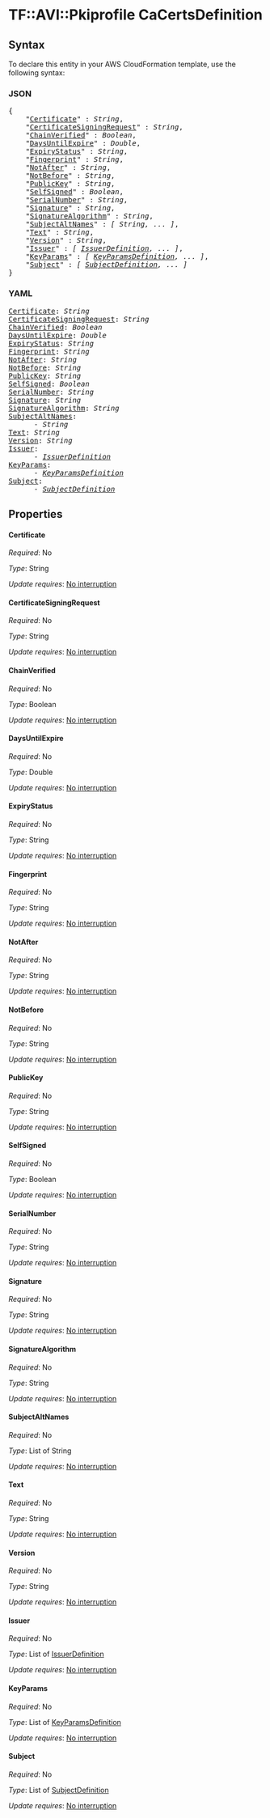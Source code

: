 # TF::AVI::Pkiprofile CaCertsDefinition

## Syntax

To declare this entity in your AWS CloudFormation template, use the following syntax:

### JSON

<pre>
{
    "<a href="#certificate" title="Certificate">Certificate</a>" : <i>String</i>,
    "<a href="#certificatesigningrequest" title="CertificateSigningRequest">CertificateSigningRequest</a>" : <i>String</i>,
    "<a href="#chainverified" title="ChainVerified">ChainVerified</a>" : <i>Boolean</i>,
    "<a href="#daysuntilexpire" title="DaysUntilExpire">DaysUntilExpire</a>" : <i>Double</i>,
    "<a href="#expirystatus" title="ExpiryStatus">ExpiryStatus</a>" : <i>String</i>,
    "<a href="#fingerprint" title="Fingerprint">Fingerprint</a>" : <i>String</i>,
    "<a href="#notafter" title="NotAfter">NotAfter</a>" : <i>String</i>,
    "<a href="#notbefore" title="NotBefore">NotBefore</a>" : <i>String</i>,
    "<a href="#publickey" title="PublicKey">PublicKey</a>" : <i>String</i>,
    "<a href="#selfsigned" title="SelfSigned">SelfSigned</a>" : <i>Boolean</i>,
    "<a href="#serialnumber" title="SerialNumber">SerialNumber</a>" : <i>String</i>,
    "<a href="#signature" title="Signature">Signature</a>" : <i>String</i>,
    "<a href="#signaturealgorithm" title="SignatureAlgorithm">SignatureAlgorithm</a>" : <i>String</i>,
    "<a href="#subjectaltnames" title="SubjectAltNames">SubjectAltNames</a>" : <i>[ String, ... ]</i>,
    "<a href="#text" title="Text">Text</a>" : <i>String</i>,
    "<a href="#version" title="Version">Version</a>" : <i>String</i>,
    "<a href="#issuer" title="Issuer">Issuer</a>" : <i>[ <a href="issuerdefinition.md">IssuerDefinition</a>, ... ]</i>,
    "<a href="#keyparams" title="KeyParams">KeyParams</a>" : <i>[ <a href="keyparamsdefinition.md">KeyParamsDefinition</a>, ... ]</i>,
    "<a href="#subject" title="Subject">Subject</a>" : <i>[ <a href="subjectdefinition.md">SubjectDefinition</a>, ... ]</i>
}
</pre>

### YAML

<pre>
<a href="#certificate" title="Certificate">Certificate</a>: <i>String</i>
<a href="#certificatesigningrequest" title="CertificateSigningRequest">CertificateSigningRequest</a>: <i>String</i>
<a href="#chainverified" title="ChainVerified">ChainVerified</a>: <i>Boolean</i>
<a href="#daysuntilexpire" title="DaysUntilExpire">DaysUntilExpire</a>: <i>Double</i>
<a href="#expirystatus" title="ExpiryStatus">ExpiryStatus</a>: <i>String</i>
<a href="#fingerprint" title="Fingerprint">Fingerprint</a>: <i>String</i>
<a href="#notafter" title="NotAfter">NotAfter</a>: <i>String</i>
<a href="#notbefore" title="NotBefore">NotBefore</a>: <i>String</i>
<a href="#publickey" title="PublicKey">PublicKey</a>: <i>String</i>
<a href="#selfsigned" title="SelfSigned">SelfSigned</a>: <i>Boolean</i>
<a href="#serialnumber" title="SerialNumber">SerialNumber</a>: <i>String</i>
<a href="#signature" title="Signature">Signature</a>: <i>String</i>
<a href="#signaturealgorithm" title="SignatureAlgorithm">SignatureAlgorithm</a>: <i>String</i>
<a href="#subjectaltnames" title="SubjectAltNames">SubjectAltNames</a>: <i>
      - String</i>
<a href="#text" title="Text">Text</a>: <i>String</i>
<a href="#version" title="Version">Version</a>: <i>String</i>
<a href="#issuer" title="Issuer">Issuer</a>: <i>
      - <a href="issuerdefinition.md">IssuerDefinition</a></i>
<a href="#keyparams" title="KeyParams">KeyParams</a>: <i>
      - <a href="keyparamsdefinition.md">KeyParamsDefinition</a></i>
<a href="#subject" title="Subject">Subject</a>: <i>
      - <a href="subjectdefinition.md">SubjectDefinition</a></i>
</pre>

## Properties

#### Certificate

_Required_: No

_Type_: String

_Update requires_: [No interruption](https://docs.aws.amazon.com/AWSCloudFormation/latest/UserGuide/using-cfn-updating-stacks-update-behaviors.html#update-no-interrupt)

#### CertificateSigningRequest

_Required_: No

_Type_: String

_Update requires_: [No interruption](https://docs.aws.amazon.com/AWSCloudFormation/latest/UserGuide/using-cfn-updating-stacks-update-behaviors.html#update-no-interrupt)

#### ChainVerified

_Required_: No

_Type_: Boolean

_Update requires_: [No interruption](https://docs.aws.amazon.com/AWSCloudFormation/latest/UserGuide/using-cfn-updating-stacks-update-behaviors.html#update-no-interrupt)

#### DaysUntilExpire

_Required_: No

_Type_: Double

_Update requires_: [No interruption](https://docs.aws.amazon.com/AWSCloudFormation/latest/UserGuide/using-cfn-updating-stacks-update-behaviors.html#update-no-interrupt)

#### ExpiryStatus

_Required_: No

_Type_: String

_Update requires_: [No interruption](https://docs.aws.amazon.com/AWSCloudFormation/latest/UserGuide/using-cfn-updating-stacks-update-behaviors.html#update-no-interrupt)

#### Fingerprint

_Required_: No

_Type_: String

_Update requires_: [No interruption](https://docs.aws.amazon.com/AWSCloudFormation/latest/UserGuide/using-cfn-updating-stacks-update-behaviors.html#update-no-interrupt)

#### NotAfter

_Required_: No

_Type_: String

_Update requires_: [No interruption](https://docs.aws.amazon.com/AWSCloudFormation/latest/UserGuide/using-cfn-updating-stacks-update-behaviors.html#update-no-interrupt)

#### NotBefore

_Required_: No

_Type_: String

_Update requires_: [No interruption](https://docs.aws.amazon.com/AWSCloudFormation/latest/UserGuide/using-cfn-updating-stacks-update-behaviors.html#update-no-interrupt)

#### PublicKey

_Required_: No

_Type_: String

_Update requires_: [No interruption](https://docs.aws.amazon.com/AWSCloudFormation/latest/UserGuide/using-cfn-updating-stacks-update-behaviors.html#update-no-interrupt)

#### SelfSigned

_Required_: No

_Type_: Boolean

_Update requires_: [No interruption](https://docs.aws.amazon.com/AWSCloudFormation/latest/UserGuide/using-cfn-updating-stacks-update-behaviors.html#update-no-interrupt)

#### SerialNumber

_Required_: No

_Type_: String

_Update requires_: [No interruption](https://docs.aws.amazon.com/AWSCloudFormation/latest/UserGuide/using-cfn-updating-stacks-update-behaviors.html#update-no-interrupt)

#### Signature

_Required_: No

_Type_: String

_Update requires_: [No interruption](https://docs.aws.amazon.com/AWSCloudFormation/latest/UserGuide/using-cfn-updating-stacks-update-behaviors.html#update-no-interrupt)

#### SignatureAlgorithm

_Required_: No

_Type_: String

_Update requires_: [No interruption](https://docs.aws.amazon.com/AWSCloudFormation/latest/UserGuide/using-cfn-updating-stacks-update-behaviors.html#update-no-interrupt)

#### SubjectAltNames

_Required_: No

_Type_: List of String

_Update requires_: [No interruption](https://docs.aws.amazon.com/AWSCloudFormation/latest/UserGuide/using-cfn-updating-stacks-update-behaviors.html#update-no-interrupt)

#### Text

_Required_: No

_Type_: String

_Update requires_: [No interruption](https://docs.aws.amazon.com/AWSCloudFormation/latest/UserGuide/using-cfn-updating-stacks-update-behaviors.html#update-no-interrupt)

#### Version

_Required_: No

_Type_: String

_Update requires_: [No interruption](https://docs.aws.amazon.com/AWSCloudFormation/latest/UserGuide/using-cfn-updating-stacks-update-behaviors.html#update-no-interrupt)

#### Issuer

_Required_: No

_Type_: List of <a href="issuerdefinition.md">IssuerDefinition</a>

_Update requires_: [No interruption](https://docs.aws.amazon.com/AWSCloudFormation/latest/UserGuide/using-cfn-updating-stacks-update-behaviors.html#update-no-interrupt)

#### KeyParams

_Required_: No

_Type_: List of <a href="keyparamsdefinition.md">KeyParamsDefinition</a>

_Update requires_: [No interruption](https://docs.aws.amazon.com/AWSCloudFormation/latest/UserGuide/using-cfn-updating-stacks-update-behaviors.html#update-no-interrupt)

#### Subject

_Required_: No

_Type_: List of <a href="subjectdefinition.md">SubjectDefinition</a>

_Update requires_: [No interruption](https://docs.aws.amazon.com/AWSCloudFormation/latest/UserGuide/using-cfn-updating-stacks-update-behaviors.html#update-no-interrupt)

